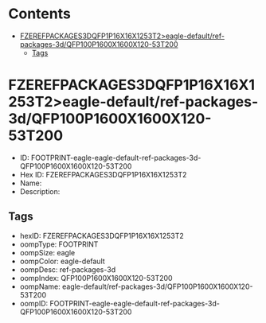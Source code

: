 



Contents
========

* [FZEREFPACKAGES3DQFP1P16X16X1253T2>eagle-default/ref-packages-3d/QFP100P1600X1600X120-53T200](#fzerefpackages3dqfp1p16x16x1253t2eagle-defaultref-packages-3dqfp100p1600x1600x120-53t200)
	* [Tags](#tags)

# FZEREFPACKAGES3DQFP1P16X16X1253T2>eagle-default/ref-packages-3d/QFP100P1600X1600X120-53T200

- ID: FOOTPRINT-eagle-eagle-default-ref-packages-3d-QFP100P1600X1600X120-53T200
- Hex ID: FZEREFPACKAGES3DQFP1P16X16X1253T2
- Name: 
- Description: 

## Tags

- hexID: FZEREFPACKAGES3DQFP1P16X16X1253T2
- oompType: FOOTPRINT
- oompSize: eagle
- oompColor: eagle-default
- oompDesc: ref-packages-3d
- oompIndex: QFP100P1600X1600X120-53T200
- oompName: eagle-default/ref-packages-3d/QFP100P1600X1600X120-53T200
- oompID: FOOTPRINT-eagle-eagle-default-ref-packages-3d-QFP100P1600X1600X120-53T200
